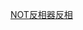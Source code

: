 [NOT](/docs/knowledge-network-database-repository/NOT.md)[反相器](/docs/knowledge-network-database-repository/反相器.md)[反相](/docs/knowledge-network-database-repository/反相.md)
